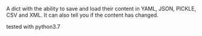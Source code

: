 A dict with the ability to save and load their content in YAML, JSON, PICKLE, CSV and XML.
It can also tell you if the content has changed.

tested with python3.7
